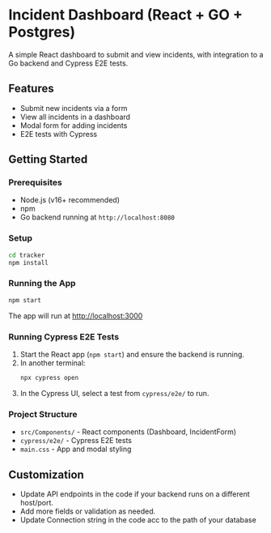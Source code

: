 # Incident Dashboard (React + GO + Postgres)

A simple React dashboard to submit and view incidents, with integration to a Go backend and Cypress E2E tests.

## Features
- Submit new incidents via a form
- View all incidents in a dashboard
- Modal form for adding incidents
- E2E tests with Cypress

## Getting Started

### Prerequisites
- Node.js (v16+ recommended)
- npm
- Go backend running at `http://localhost:8080`

### Setup
```sh
cd tracker
npm install
```

### Running the App
```sh
npm start
```
The app will run at [http://localhost:3000](http://localhost:3000)

### Running Cypress E2E Tests
1. Start the React app (`npm start`) and ensure the backend is running.
2. In another terminal:
   ```sh
   npx cypress open
   ```
3. In the Cypress UI, select a test from `cypress/e2e/` to run.

### Project Structure
- `src/Components/` - React components (Dashboard, IncidentForm)
- `cypress/e2e/` - Cypress E2E tests
- `main.css` - App and modal styling

## Customization
- Update API endpoints in the code if your backend runs on a different host/port.
- Add more fields or validation as needed.
- Update Connection string in the code acc to the path of your database

